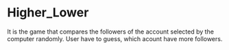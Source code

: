 # Higher_Lower
It is the game that compares the followers of the account selected by the computer randomly.
User have to guess, which acount have more followers.
